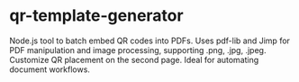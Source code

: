 # qr-template-generator
Node.js tool to batch embed QR codes into PDFs. Uses pdf-lib and Jimp for PDF manipulation and image processing, supporting .png, .jpg, .jpeg. Customize QR placement on the second page. Ideal for automating document workflows.
